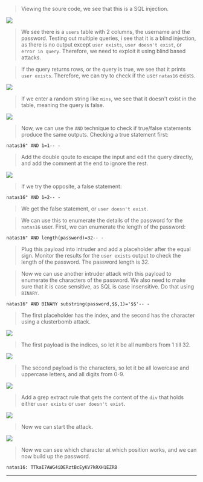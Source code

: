 
> Viewing the soure code, we see that this is a SQL injection.

![](./screenshots/15-1.png)

> We see there is a `users` table with 2 columns, the username and the password.
> Testing out multiple queries, i see that it is a blind injection, as there is no output except `user exists`, `user doesn't exist`, or `error in query`.
> Therefore, we need to exploit it using blind based attacks.

> If the query returns rows, or the query is true, we see that it prints `user exists`.
> Therefore, we can try to check if the user `natas16` exists.

![](./screenshots/15-2.png)

> If we enter a random string like `mins`, we see that it doesn't exist in the table, meaning the query is false.

![](./screenshots/15-3.png)

> Now, we can use the `AND` technique to check if true/false statements produce the same outputs.
> Checking a true statement first:

```
natas16" AND 1=1-- -
```
> Add the double qoute to escape the input and edit the query directly, and add the comment at the end to ignore the rest.

![](./screenshots/15-4.png)

> If we try the opposite, a false statement:

```
natas16" AND 1=2-- -
```

> We get the false statement, or `user doesn't exist`.

> We can use this to enumerate the details of the password for the `natas16` user.
> First, we can enumerate the length of the password:

```
natas16" AND length(password)=32-- -
```
> Plug this payload into intruder and add a placeholder after the equal sign. Monitor the results for the `user exists` output to check the length of the password.
> The password length is 32.

> Now we can use another intruder attack with this payload to enumerate the characters of the password. 
> We also need to make sure that it is case sensitive, as SQL is case insensitive. Do that using `BINARY`.

```
natas16" AND BINARY substring(password,$$,1)='$$'-- -
```
> The first placeholder has the index, and the second has the character using a clusterbomb attack.

![](./screenshots/15-5.png)

> The first payload is the indices, so let it be all numbers from 1 till 32.

![](./screenshots/15-6.png)

> The second payload is the characters, so let it be all lowercase and uppercase letters, and all digits from 0-9.

![](./screenshots/15-7.png)

> Add a grep extract rule that gets the content of the `div` that holds either `user exists` or `user doesn't exist`.

![](./screenshots/15-8.png)

> Now we can start the attack.

![](./screenshots/15-9.png)

> Now we can see which character at which position works, and we can now build up the password.

```
natas16: TTkaI7AWG4iDERztBcEyKV7kRXH1EZRB
```

---
